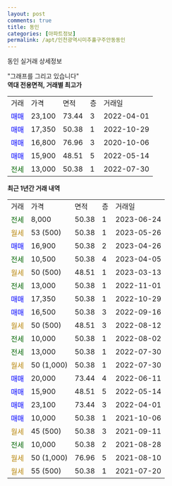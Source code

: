 ```yaml
---
layout: post
comments: true
title: 동인
categories: [아파트정보]
permalink: /apt/인천광역시미추홀구주안동동인
---
```


동인 실거래 상세정보

<script type="text/javascript">
  google.charts.load('current', {'packages':['line', 'corechart']});
  google.charts.setOnLoadCallback(drawChart);

  function drawChart() {
    var data = new google.visualization.DataTable();
    data.addColumn('date', '거래일');
    data.addColumn('number', "매매");
    data.addColumn('number', "전세");
    data.addColumn('number', "전매");

    data.addRows([[new Date(Date.parse("2023-06-24")), null, 8000, null], [new Date(Date.parse("2023-05-26")), null, null, null], [new Date(Date.parse("2023-04-26")), 16900, null, null], [new Date(Date.parse("2023-04-05")), null, 10500, null], [new Date(Date.parse("2023-03-13")), null, null, null], [new Date(Date.parse("2022-11-01")), null, 13000, null], [new Date(Date.parse("2022-10-29")), 17350, null, null], [new Date(Date.parse("2022-09-16")), 16500, null, null], [new Date(Date.parse("2022-08-12")), null, null, null], [new Date(Date.parse("2022-08-02")), null, 10000, null], [new Date(Date.parse("2022-07-30")), null, 13000, null], [new Date(Date.parse("2022-07-30")), null, null, null], [new Date(Date.parse("2022-06-11")), 20000, null, null], [new Date(Date.parse("2022-05-14")), 15900, null, null], [new Date(Date.parse("2022-04-01")), 23100, null, null], [new Date(Date.parse("2021-10-06")), 10000, null, null], [new Date(Date.parse("2021-09-11")), null, null, null], [new Date(Date.parse("2021-08-28")), null, 10000, null], [new Date(Date.parse("2021-08-10")), null, null, null], [new Date(Date.parse("2021-07-20")), null, null, null]]);

    var options = {
      hAxis: {
        format: 'yyyy/MM/dd'
      },    
      lineWidth: 0,
      pointsVisible: true,    
      title: '최근 1년간 유형별 실거래가 분포',
      legend: { position: 'bottom' }
    };

    var formatter = new google.visualization.NumberFormat({pattern:'###,###'} );
    formatter.format(data, 1);
    formatter.format(data, 2);
    
    setTimeout(function() {
        var chart = new google.visualization.LineChart(document.getElementById('columnchart_material'));
        chart.draw(data, (options));
        document.getElementById('loading').style.display = 'none';
    }, 200);
  }
</script>


<div id="loading" style="z-index:20; display: block; margin-left: 0px">"그래프를 그리고 있습니다"</div>
<div id="columnchart_material" style="width: 95%; margin-left: 0px; display: block"></div>
<!-- contents start -->
<b>역대 전용면적, 거래별 최고가</b>
<table class="sortable">
    <tr>
      <td>거래</td>
      <td>가격</td>
      <td>면적</td>
      <td>층</td>
      <td>거래일</td>
    </tr>
        <tr>
          <td><a style="color: blue">매매</a></td>
          <td>23,100</td>
          <td>73.44</td>
          <td>3</td>
          <td>2022-04-01</td>
        </tr>            <tr>
          <td><a style="color: blue">매매</a></td>
          <td>17,350</td>
          <td>50.38</td>
          <td>1</td>
          <td>2022-10-29</td>
        </tr>            <tr>
          <td><a style="color: blue">매매</a></td>
          <td>16,800</td>
          <td>76.96</td>
          <td>3</td>
          <td>2020-10-06</td>
        </tr>            <tr>
          <td><a style="color: blue">매매</a></td>
          <td>15,900</td>
          <td>48.51</td>
          <td>5</td>
          <td>2022-05-14</td>
        </tr>        
        <tr>
              <td><a style="color: darkgreen">전세</a></td>
              <td>13,000</td>
              <td>50.38</td>
              <td>1</td>
              <td>2022-07-30</td>
            </tr>        
    
</table>

<b>최근 1년간 거래 내역</b>

<table class="sortable">
    <tr>
      <td>거래</td>
      <td>가격</td>
      <td>면적</td>
      <td>층</td>
      <td>거래일</td>
    </tr>
    <tr>
      <td><a style="color: darkgreen">전세</a></td>
      <td>8,000</td>
      <td>50.38</td>
      <td>1</td>
      <td>2023-06-24</td>
    </tr>          <tr>
      <td><a style="color: darkgoldenrod">월세</a></td>
      <td>53 (500)</td>
      <td>50.38</td>
      <td>1</td>
      <td>2023-05-26</td>
    </tr>          <tr>
      <td><a style="color: blue">매매</a></td>
      <td>16,900</td>
      <td>50.38</td>
      <td>2</td>
      <td>2023-04-26</td>
    </tr>          <tr>
      <td><a style="color: darkgreen">전세</a></td>
      <td>10,500</td>
      <td>50.38</td>
      <td>4</td>
      <td>2023-04-05</td>
    </tr>          <tr>
      <td><a style="color: darkgoldenrod">월세</a></td>
      <td>50 (500)</td>
      <td>48.51</td>
      <td>1</td>
      <td>2023-03-13</td>
    </tr>          <tr>
      <td><a style="color: darkgreen">전세</a></td>
      <td>13,000</td>
      <td>50.38</td>
      <td>1</td>
      <td>2022-11-01</td>
    </tr>          <tr>
      <td><a style="color: blue">매매</a></td>
      <td>17,350</td>
      <td>50.38</td>
      <td>1</td>
      <td>2022-10-29</td>
    </tr>          <tr>
      <td><a style="color: blue">매매</a></td>
      <td>16,500</td>
      <td>50.38</td>
      <td>3</td>
      <td>2022-09-16</td>
    </tr>          <tr>
      <td><a style="color: darkgoldenrod">월세</a></td>
      <td>50 (500)</td>
      <td>48.51</td>
      <td>3</td>
      <td>2022-08-12</td>
    </tr>          <tr>
      <td><a style="color: darkgreen">전세</a></td>
      <td>10,000</td>
      <td>50.38</td>
      <td>1</td>
      <td>2022-08-02</td>
    </tr>          <tr>
      <td><a style="color: darkgreen">전세</a></td>
      <td>13,000</td>
      <td>50.38</td>
      <td>1</td>
      <td>2022-07-30</td>
    </tr>          <tr>
      <td><a style="color: darkgoldenrod">월세</a></td>
      <td>50 (1,000)</td>
      <td>50.38</td>
      <td>1</td>
      <td>2022-07-30</td>
    </tr>          <tr>
      <td><a style="color: blue">매매</a></td>
      <td>20,000</td>
      <td>73.44</td>
      <td>4</td>
      <td>2022-06-11</td>
    </tr>          <tr>
      <td><a style="color: blue">매매</a></td>
      <td>15,900</td>
      <td>48.51</td>
      <td>5</td>
      <td>2022-05-14</td>
    </tr>          <tr>
      <td><a style="color: blue">매매</a></td>
      <td>23,100</td>
      <td>73.44</td>
      <td>3</td>
      <td>2022-04-01</td>
    </tr>          <tr>
      <td><a style="color: blue">매매</a></td>
      <td>10,000</td>
      <td>50.38</td>
      <td>1</td>
      <td>2021-10-06</td>
    </tr>          <tr>
      <td><a style="color: darkgoldenrod">월세</a></td>
      <td>45 (500)</td>
      <td>50.38</td>
      <td>3</td>
      <td>2021-09-11</td>
    </tr>          <tr>
      <td><a style="color: darkgreen">전세</a></td>
      <td>10,000</td>
      <td>50.38</td>
      <td>2</td>
      <td>2021-08-28</td>
    </tr>          <tr>
      <td><a style="color: darkgoldenrod">월세</a></td>
      <td>50 (1,000)</td>
      <td>76.96</td>
      <td>5</td>
      <td>2021-08-10</td>
    </tr>          <tr>
      <td><a style="color: darkgoldenrod">월세</a></td>
      <td>55 (500)</td>
      <td>50.38</td>
      <td>1</td>
      <td>2021-07-20</td>
    </tr>      </table>
<!-- contents end -->    

